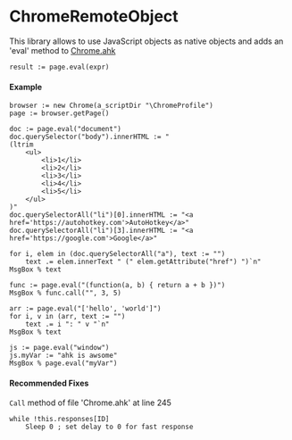 # ChromeRemoteObject
This library allows to use JavaScript objects as native objects and adds an 'eval' method to [Chrome.ahk](https://github.com/G33kDude/Chrome.ahk)

`result := page.eval(expr)`

#### Example
```ahk
browser := new Chrome(a_scriptDir "\ChromeProfile")
page := browser.getPage()

doc := page.eval("document")
doc.querySelector("body").innerHTML := "
(ltrim
    <ul>
        <li>1</li>
        <li>2</li>
        <li>3</li>
        <li>4</li>
        <li>5</li>
    </ul>
)"
doc.querySelectorAll("li")[0].innerHTML := "<a href='https://autohotkey.com'>AutoHotkey</a>"
doc.querySelectorAll("li")[3].innerHTML := "<a href='https://google.com'>Google</a>"

for i, elem in (doc.querySelectorAll("a"), text := "")
    text .= elem.innerText " (" elem.getAttribute("href") ")`n"
MsgBox % text

func := page.eval("(function(a, b) { return a + b })")
MsgBox % func.call("", 3, 5)

arr := page.eval("['hello', 'world']")
for i, v in (arr, text := "")
    text .= i ": " v "`n"
MsgBox % text

js := page.eval("window")
js.myVar := "ahk is awsome"
MsgBox % page.eval("myVar")
```

#### Recommended Fixes
`Call` method of file 'Chrome.ahk' at line 245
```ahk
while !this.responses[ID]
    Sleep 0 ; set delay to 0 for fast response
```
